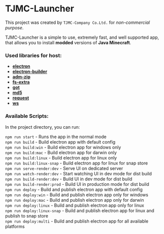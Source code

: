 # TJMC-Launcher
This project was created by `TJMC-Company Co.Ltd.` for *non-commercial purpose*.

TJMC-Launcher is a simple to use, extremely fast, and well supported app, that allows you to install **modded** versions of **Java Minecraft**.

### Used libraries for host:
 - **[electron](https://github.com/electron/electron)**
 - **[electron-builder](https://github.com/electron-userland/electron-builder)**
 - **[adm-zip](https://github.com/cthackers/adm-zip)**
 - **[fs-extra](https://github.com/jprichardson/node-fs-extra)**
 - **[got](https://github.com/sindresorhus/got)**
 - **[md5](https://github.com/pvorb/node-md5)**
 - **[request](https://github.com/request/request)**
 - **[ws](https://github.com/websockets/ws)**

### Available Scripts:

In the project directory, you can run:

`npm run start` - Runs the app in the normal mode \
`npm run build` - Build electron app with default config \
`npm run build:win` - Build electron app for windows only \
`npm run build:mac` - Build electron app for darwin only \
`npm run build:linux` - Build electron app for linux only \
`npm run build:linux-snap` - Build electron app for linux for snap store \
`npm run serve-render:dev` - Serve UI on dedicated server \
`npm run watch-render:dev` - Start watching UI in dev mode for dist build \
`npm run build-render:dev` - Build UI in dev mode for dist build \
`npm run build-render:prod` - Build UI in production mode for dist build \
`npm run deploy` - Build and publish electron app with default config \
`npm run deploy:win` - Build and publish electron app only for windows \
`npm run deploy:mac` - Build and publish electron app only for darwin \
`npm run deploy:linux` - Build and publish electron app only for linux \
`npm run deploy:linux-snap` - Build and publish electron app for linux and publish to snap store \
`npm run deploy:multi` - Build and publish electron app for all available platforms 
